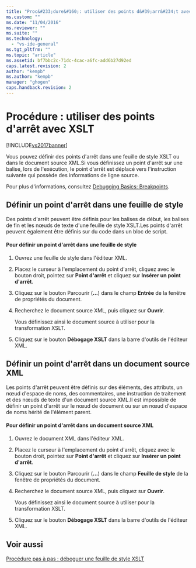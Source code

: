 ```yaml
---
title: "Proc&#233;dure&#160;: utiliser des points d&#39;arr&#234;t avec XSLT | Microsoft Docs"
ms.custom: ""
ms.date: "11/04/2016"
ms.reviewer: ""
ms.suite: ""
ms.technology: 
  - "vs-ide-general"
ms.tgt_pltfrm: ""
ms.topic: "article"
ms.assetid: bf7bbc2c-71dc-4cac-a6fc-add6b27d92ed
caps.latest.revision: 2
author: "kempb"
ms.author: "kempb"
manager: "ghogen"
caps.handback.revision: 2
---
```

# Proc&#233;dure&#160;: utiliser des points d&#39;arr&#234;t avec XSLT
[!INCLUDE[vs2017banner](../code-quality/includes/vs2017banner.md)]

Vous pouvez définir des points d'arrêt dans une feuille de style XSLT ou dans le document source XML.Si vous définissez un point d'arrêt sur une balise, lors de l'exécution, le point d'arrêt est déplacé vers l'instruction suivante qui possède des informations de ligne source.  
  
 Pour plus d'informations, consultez [Debugging Basics: Breakpoints](http://msdn.microsoft.com/fr-fr/752a02c2-0ac7-4c8b-aa1b-4b2b3b21152e).  
  
## Définir un point d'arrêt dans une feuille de style  
 Des points d'arrêt peuvent être définis pour les balises de début, les balises de fin et les nœuds de texte d'une feuille de style XSLT.Les points d'arrêt peuvent également être définis sur du code dans un bloc de script.  
  
#### Pour définir un point d'arrêt dans une feuille de style  
  
1.  Ouvrez une feuille de style dans l'éditeur XML.  
  
2.  Placez le curseur à l'emplacement du point d'arrêt, cliquez avec le bouton droit, pointez sur **Point d'arrêt** et cliquez sur **Insérer un point d'arrêt**.  
  
3.  Cliquez sur le bouton Parcourir \(**...**\) dans le champ **Entrée** de la fenêtre de propriétés du document.  
  
4.  Recherchez le document source XML, puis cliquez sur **Ouvrir**.  
  
     Vous définissez ainsi le document source à utiliser pour la transformation XSLT.  
  
5.  Cliquez sur le bouton **Débogage XSLT** dans la barre d'outils de l'éditeur XML.  
  
## Définir un point d'arrêt dans un document source XML  
 Les points d'arrêt peuvent être définis sur des éléments, des attributs, un nœud d'espace de noms, des commentaires, une instruction de traitement et des nœuds de texte d'un document source XML.Il est impossible de définir un point d'arrêt sur le nœud de document ou sur un nœud d'espace de noms hérité de l'élément parent.  
  
#### Pour définir un point d'arrêt dans un document source XML  
  
1.  Ouvrez le document XML dans l'éditeur XML.  
  
2.  Placez le curseur à l'emplacement du point d'arrêt, cliquez avec le bouton droit, pointez sur **Point d'arrêt** et cliquez sur **Insérer un point d'arrêt**.  
  
3.  Cliquez sur le bouton Parcourir \(**...**\) dans le champ **Feuille de style** de la fenêtre de propriétés du document.  
  
4.  Recherchez le document source XML, puis cliquez sur **Ouvrir**.  
  
     Vous définissez ainsi le document source à utiliser pour la transformation XSLT.  
  
5.  Cliquez sur le bouton **Débogage XSLT** dans la barre d'outils de l'éditeur XML.  
  
## Voir aussi  
 [Procédure pas à pas : déboguer une feuille de style XSLT](../xml-tools/walkthrough-debug-an-xslt-style-sheet.md)